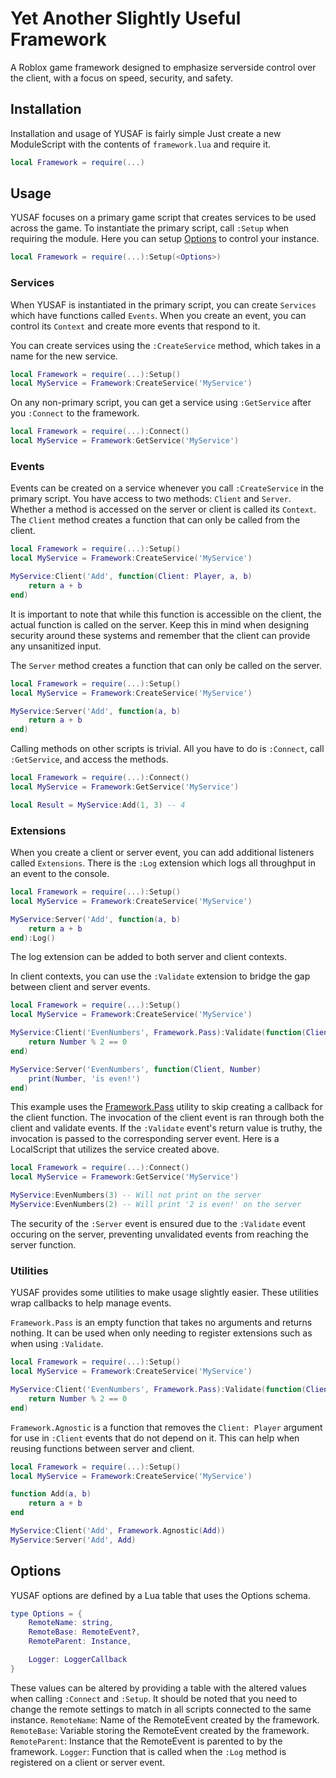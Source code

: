 # Yet Another Slightly Useful Framework
A Roblox game framework designed to emphasize serverside control over the client, with a focus on speed, security, and safety.

## Installation
Installation and usage of YUSAF is fairly simple Just create a new ModuleScript with the contents of `framework.lua` and require it.
```lua
local Framework = require(...)
```

## Usage
YUSAF focuses on a primary game script that creates services to be used across the game. To instantiate the primary script, call `:Setup` when requiring the module. Here you can setup [Options](#options) to control your instance.
```lua
local Framework = require(...):Setup(<Options>)
```

### Services
When YUSAF is instantiated in the primary script, you can create `Services` which have functions called `Events`. When you create an event, you can control its `Context` and create more events that respond to it.

You can create services using the `:CreateService` method, which takes in a name for the new service.
```lua
local Framework = require(...):Setup()
local MyService = Framework:CreateService('MyService')
```

On any non-primary script, you can get a service using `:GetService` after you `:Connect` to the framework.
```lua
local Framework = require(...):Connect()
local MyService = Framework:GetService('MyService')
```

### Events
Events can be created on a service whenever you call `:CreateService` in the primary script. You have access to two methods: `Client` and `Server`. Whether a method is accessed on the server or client is called its `Context`. The `Client` method creates a function that can only be called from the client.

```lua
local Framework = require(...):Setup()
local MyService = Framework:CreateService('MyService')

MyService:Client('Add', function(Client: Player, a, b)
	return a + b
end)
```
It is important to note that while this function is accessible on the client, the actual function is called on the server. Keep this in mind when designing security around these systems and remember that the client can provide any unsanitized input.

The `Server` method creates a function that can only be called on the server.
```lua
local Framework = require(...):Setup()
local MyService = Framework:CreateService('MyService')

MyService:Server('Add', function(a, b)
	return a + b
end)
```

Calling methods on other scripts is trivial. All you have to do is `:Connect`, call `:GetService`, and access the methods.
```lua
local Framework = require(...):Connect()
local MyService = Framework:GetService('MyService')

local Result = MyService:Add(1, 3) -- 4
```

### Extensions
When you create a client or server event, you can add additional listeners called `Extensions`. There is the `:Log` extension which logs all throughput in an event to the console.
```lua
local Framework = require(...):Setup()
local MyService = Framework:CreateService('MyService')

MyService:Server('Add', function(a, b)
	return a + b
end):Log()
```
The log extension can be added to both server and client contexts.

In client contexts, you can use the `:Validate` extension to bridge the gap between client and server events.
```lua
local Framework = require(...):Setup()
local MyService = Framework:CreateService('MyService')

MyService:Client('EvenNumbers', Framework.Pass):Validate(function(Client, Number)
	return Number % 2 == 0
end)

MyService:Server('EvenNumbers', function(Client, Number)
	print(Number, 'is even!')
end)
```
This example uses the [Framework.Pass](#utilities) utility to skip creating a callback for the client function. The invocation of the client event is ran through both the client and validate events. If the `:Validate` event's return value is truthy, the invocation is passed to the corresponding server event. Here is a LocalScript that utilizes the service created above.
```lua
local Framework = require(...):Connect()
local MyService = Framework:GetService('MyService')

MyService:EvenNumbers(3) -- Will not print on the server
MyService:EvenNumbers(2) -- Will print '2 is even!' on the server
```
The security of the `:Server` event is ensured due to the `:Validate` event occuring on the server, preventing unvalidated events from reaching the server function.

### Utilities
YUSAF provides some utilities to make usage slightly easier. These utilities wrap callbacks to help manage events.

`Framework.Pass` is an empty function that takes no arguments and returns nothing. It can be used when only needing to register extensions such as when using `:Validate`.
```lua
local Framework = require(...):Setup()
local MyService = Framework:CreateService('MyService')

MyService:Client('EvenNumbers', Framework.Pass):Validate(function(Client, Number)
	return Number % 2 == 0
end)
```

`Framework.Agnostic` is a function that removes the `Client: Player` argument for use in `:Client` events that do not depend on it. This can help when reusing functions between server and client.
```lua
local Framework = require(...):Setup()
local MyService = Framework:CreateService('MyService')

function Add(a, b)
    return a + b
end

MyService:Client('Add', Framework.Agnostic(Add))
MyService:Server('Add', Add)
```

## Options
YUSAF options are defined by a Lua table that uses the Options schema.
```lua
type Options = {
	RemoteName: string,
	RemoteBase: RemoteEvent?,
	RemoteParent: Instance,

	Logger: LoggerCallback
}
```
These values can be altered by providing a table with the altered values when calling `:Connect` and `:Setup`. It should be noted that you need to change the remote settings to match in all scripts connected to the same instance.
`RemoteName`: Name of the RemoteEvent created by the framework.
`RemoteBase`: Variable storing the RemoteEvent created by the framework.
`RemoteParent`: Instance that the RemoteEvent is parented to by the framework.
`Logger`: Function that is called when the `:Log` method is registered on a client or server event.
